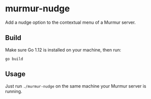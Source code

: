 # murmur-nudge

Add a nudge option to the contextual menu of a Murmur server.

## Build

Make sure Go 1.12 is installed on your machine, then run:

```
go build
```

## Usage

Just run `./murmur-nudge` on the same machine your Murmur server is running.
